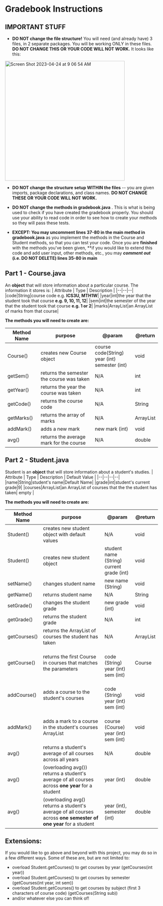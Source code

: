 # Gradebook Instructions
## IMPORTANT STUFF

- **DO NOT change the file structure!** You will need (and already have) 3 files, in 2 separate packages. You will be working ONLY in these files. **DO NOT CHANGE THIS OR YOUR CODE WILL NOT WORK.** It looks like this:
<img width="394" alt="Screen Shot 2023-04-24 at 9 06 54 AM" src="https://user-images.githubusercontent.com/43180758/234005283-c38f7d4b-6fc9-413e-ac66-9862ee463c59.png">

- **DO NOT change the structure setup WITHIN the files** -- you are given imports, package declarations, and class names. **DO NOT CHANGE THESE OR YOUR CODE WILL NOT WORK.**

- **DO NOT change the methods in gradebook.java** . This is what is being used to check if you have created the gradebook properly. You should use your ability to read code in order to see how to create your methods so they will pass these tests.

- **EXCEPT: You may uncomment lines 37-80 in the main method in gradebook.java** as you implement the methods in the Course and Student methods, so that you can test your code. Once you are **finished** with the methods you've been given, **if you would like to extend this code and add user input, other methods, etc., you may ***comment out*** **(i.e. DO NOT DELETE) lines 35-80 in main**

## Part 1 - Course.java

An **object** that will store information about a particular course. The information it stores is:
|  Attribute | Type | Description |
|--|--|--|
|code|String|course code e.g. **ICS3U, MTH1W**|
|year|int|the year that the student took that course **e.g. 9, 10, 11, 12**|
|sem|int|the semester of the year that the student took that course **e.g. 1 or 2**|
|marks|ArrayList<Integer>|an ArrayList of marks from that course|
  
**The methods you will need to create are:**

|  Method Name | purpose | @param | @return |
|--|--|--|--|
| Course() |creates new Course object|course code(String)</br>year (int)</br>semester (int)  | void |
| getSem() |returns the semester the course was taken| N/A | int |
| getYear() |returns the year the course was taken| N/A | int |
| getCode() |returns the course code | N/A | String |
| getMarks() |returns the array of marks | N/A | ArrayList<Integer> |
| addMark() |adds a new mark|new mark (int)| void |
| avg() |returns the average mark for the course| N/A | double |

## Part 2 - Student.java
Student is an **object** that will store information about a student's studies. 
|  Attribute | Type | Description | Default Value |
|--|--|--|--|
|name|String|student's name|Default Name|
|grade|int|student's current grade|9|
|courses|ArrayList<Course>|an ArrayList of courses that the the student has taken| empty |

**The methods you will need to create are:**

|  Method Name | purpose | @param | @return |
|--|--|--|--|
| Student() |creates new student object with default values | N/A | void |
| Student() |creates new student object| student name (String)</br>current grade (int)| void |
| setName() |changes student name| new name (String) | void |
| getName() |returns student name| N/A | String |
| setGrade() |changes the student grade | new grade (int) | void |
| getGrade() |returns the student grade | N/A | int |
| getCourses() |returns the ArrayList of courses the student has taken| N/A | ArrayList<Course> |
| getCourse() |returns the first Course in courses that matches the parameters|</br>code (String)</br>year (int)</br>sem (int) | Course |
| addCourse() |adds a course to the student's courses|</br>code (String)</br>year (int)</br>sem (int) | void |
| addMark() |adds a mark to a course in the student's courses ArrayList|</br>course (Course) </br>year (int)</br>sem (int) | void |
| avg() |returns a student's average of all courses across all years| N/A | double|
| avg() |(overloading avg()) returns a student's average of all courses across **one year** for a student| year (int) | double|
| avg() |(overloading avg() returns a student's average of all courses across **one semester of one year** for a student| year (int), semester (int) | double|


## Extensions:
If you would like to go above and beyond with this project, you may do so in a few different ways. 
Some of these are, but are not limited to:
- overload Student.getCourses() to get courses by year (getCourses(int year))
- overload Student.getCourses() to get courses by semester (getCourses(int year, int sem))
- overload Student.getCourses() to get courses by subject (first 3 characters of course code) (getCourses(String sub))
- and/or whatever else you can think of! 


